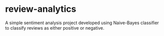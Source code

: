 # review-analytics
A simple sentiment analysis project developed using Naive-Bayes classifier to classify reviews as either positive or negative.
